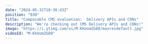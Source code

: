 ```yaml
---
date: "2024-05-31T18:36:43Z"
position: "030"
title: "Composable CMS evaluation:  Delivery APIs and CDNs"
description: "We're checking out CMS Delivery APIs and CDNs!"
image: "https://i.ytimg.com/vi/M-KkUomZG88/maxresdefault.jpg"
videoId: "M-KkUomZG88"
---
```


